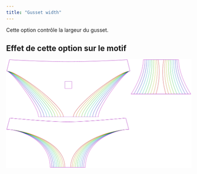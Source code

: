 ```yaml
---
title: "Gusset width"
---
```


Cette option contrôle la largeur du gusset.

## Effet de cette option sur le motif

![Cette image montre l'effet de cette option en superposant plusieurs variantes qui ont une valeur différente pour cette option](unice_gussetwidth_sample.svg "Effet de cette option sur le motif")
